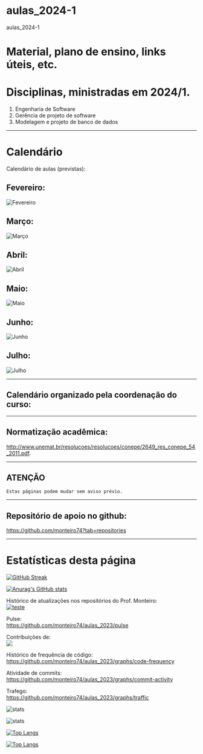 # aulas_2024-1
aulas_2024-1





# Material, plano de ensino, links úteis, etc.


# Disciplinas, ministradas em 2024/1.

1. Engenharia de Software 
2. Gerência de projeto de software 
3. Modelagem e projeto de banco de dados 


---
# Calendário

Calendário de aulas (previstas):


## Fevereiro:
![Fevereiro]()

## Março:
![Março]()

## Abril:
![Abril]()

## Maio:
![Maio]()

## Junho:
![Junho]()

## Julho:
![Julho]()

---
## Calendário organizado pela coordenação do curso:



---
## Normatização acadêmica:
http://www.unemat.br/resolucoes/resolucoes/conepe/2649_res_conepe_54_2011.pdf.




---
## ATENÇÃO
````
Estas páginas podem mudar sem aviso prévio.
````

---
## Repositório de apoio no github:
https://github.com/monteiro74?tab=repositories

---
# Estatísticas desta página


[![GitHub Streak](https://streak-stats.demolab.com/?user=monteiro74&theme=dark)](https://git.io/streak-stats)


[![Anurag's GitHub stats](https://github-readme-stats.vercel.app/api?username=monteiro74)](https://github.com/monteiro74/github-readme-stats)

Histórico de atualizações nos repositórios do Prof. Monteiro:<br>
[![teste](https://github-readme-activity-graph.vercel.app/graph?username=monteiro74&theme=github-compact)](https://github.com/monteiro74/aulas_2023)


Pulse:<br>
https://github.com/monteiro74/aulas_2023/pulse<BR>

Contribuições de:<br>
<a href="https://github.com/monteiro74/tutorial_python/contributors">
  <img src="https://contrib.rocks/image?repo=monteiro74/tutorial_python" />
</a>

Histórico de frequência de código:<BR>
https://github.com/monteiro74/aulas_2023/graphs/code-frequency<BR>

Atividade de commits:<BR>
https://github.com/monteiro74/aulas_2023/graphs/commit-activity<BR>

Trafego:<BR>
https://github.com/monteiro74/aulas_2023/graphs/traffic<BR>



![stats](https://github-readme-stats.vercel.app/api?username=monteiro74&show=reviews,discussions_started,discussions_answered,prs_merged,prs_merged_percentage)

![stats](https://github-readme-stats.vercel.app/api?username=monteiro74&show_icons=true&theme=dark)

[![Top Langs](https://github-readme-stats.vercel.app/api/top-langs/?username=monteiro74)](https://github.com/monteiro74/github-readme-stats)

[![Top Langs](https://github-readme-stats.vercel.app/api/top-langs/?username=monteiro74&layout=donut-vertical)](https://github.com/monteiro74/github-readme-stats)

